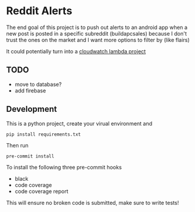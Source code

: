 # Reddit Alerts
The end goal of this project is to push out alerts to an android app when a new post is posted in a specific subreddit
(buildapcsales) because I don't trust the ones on the market and I want more options to filter by (like flairs)

It could potentially turn into a [cloudwatch lambda project](https://medium.com/better-programming/cron-job-patterns-in-aws-126fbf54a276)

## TODO
- move to database?
- add firebase

## Development
This is a python project, create your virual environment and 

    pip install requirements.txt
    
Then run

    pre-commit install
    
To install the following three pre-commit hooks

 - black
 - code coverage
 - code coverage report
 
This will ensure no broken code is submitted, make sure to write tests!


